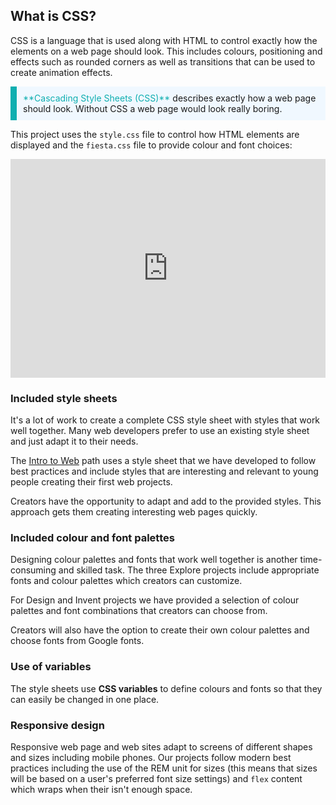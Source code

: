 ## What is CSS?

CSS is a language that is used along with HTML to control exactly how the elements on a web page should look. This includes colours, positioning and effects such as rounded corners as well as transitions that can be used to create animation effects. 

<p style="border-left: solid; border-width:10px; border-color: #0faeb0; background-color: aliceblue; padding: 10px;">
<span style="color: #0faeb0">**Cascading Style Sheets (CSS)**</span> describes exactly how a web page should look. Without CSS a web page would look really boring.</span> 
</p>

This project uses the `style.css` file to control how HTML elements are displayed and the `fiesta.css` file to provide colour and font choices:

<iframe src="https://trinket.io/embed/html/6e3b537333" width="100%" height="350" frameborder="0" marginwidth="0" marginheight="0" allowfullscreen></iframe>

### Included style sheets
It's a lot of work to create a complete CSS style sheet with styles that work well together. Many web developers prefer to use an existing style sheet and just adapt it to their needs. 

The [Intro to Web](https://projects.raspberrypi.org/en/pathways/web-intro) path uses a style sheet that we have developed to follow best practices and include styles that are interesting and relevant to young people creating their first web projects. 

Creators have the opportunity to adapt and add to the provided styles. This approach gets them creating interesting web pages quickly.

### Included colour and font palettes
Designing colour palettes and fonts that work well together is another time-consuming and skilled task. The three Explore projects include appropriate fonts and colour palettes which creators can customize.

For Design and Invent projects we have provided a selection of colour palettes and font combinations that creators can choose from. 

Creators will also have the option to create their own colour palettes and choose fonts from Google fonts. 

### Use of variables
The style sheets use **CSS variables** to define colours and fonts so that they can easily be changed in one place. 

### Responsive design
Responsive web page and web sites adapt to screens of different shapes and sizes including mobile phones. Our projects follow modern best practices including the use of the REM unit for sizes (this means that sizes will be based on a user's preferred font size settings) and `flex` content which wraps when their isn't enough space.

